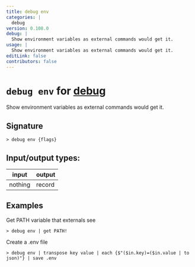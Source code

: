 ```yaml
---
title: debug env
categories: |
  debug
version: 0.108.0
debug: |
  Show environment variables as external commands would get it.
usage: |
  Show environment variables as external commands would get it.
editLink: false
contributors: false
---
```

<!-- This file is automatically generated. Please edit the command in https://github.com/nushell/nushell instead. -->

# `debug env` for [debug](/commands/categories/debug.md)

<div class='command-title'>Show environment variables as external commands would get it.</div>

## Signature

```> debug env {flags} ```


## Input/output types:

| input   | output |
| ------- | ------ |
| nothing | record |
## Examples

Get PATH variable that externals see
```nu
> debug env | get PATH!

```

Create a .env file
```nu
> debug env | transpose key value | each {$"($in.key)=($in.value | to json)"} | save .env

```
